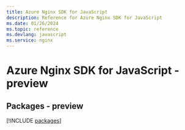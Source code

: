 ```yaml
---
title: Azure Nginx SDK for JavaScript
description: Reference for Azure Nginx SDK for JavaScript
ms.date: 01/26/2024
ms.topic: reference
ms.devlang: javascript
ms.service: nginx
---
```

# Azure Nginx SDK for JavaScript - preview
## Packages - preview
[!INCLUDE [packages](nginx-index.md)]